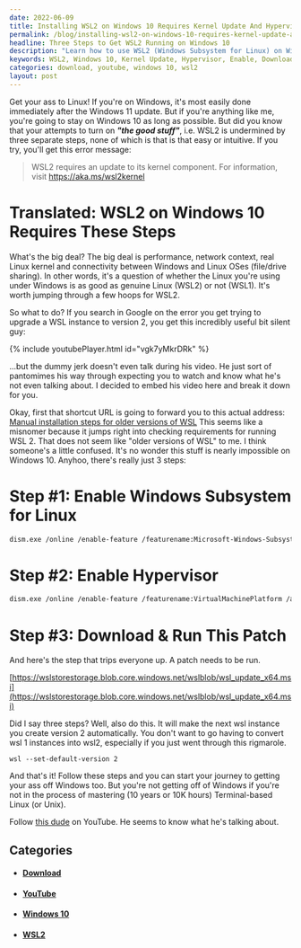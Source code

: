 ```yaml
---
date: 2022-06-09
title: Installing WSL2 on Windows 10 Requires Kernel Update And Hypervisor Turned On
permalink: /blog/installing-wsl2-on-windows-10-requires-kernel-update-and-hypervisor-turned-on/
headline: Three Steps to Get WSL2 Running on Windows 10
description: "Learn how to use WSL2 (Windows Subsystem for Linux) on Windows 10 with just three steps: enabling Windows Subsystem for Linux, enabling Hypervisor, and downloading and running a patch. To make sure any future WSL instances are version 2, run the command 'wsl --set-default-version 2'. For more information on Terminal-based Linux, follow Mike Levin on YouTube."
keywords: WSL2, Windows 10, Kernel Update, Hypervisor, Enable, Download, Run, Patch, Command, Terminal-based Linux, Mike Levin, YouTube
categories: download, youtube, windows 10, wsl2
layout: post
---
```


Get your ass to Linux! If you're on Windows, it's most easily done immediately
after the Windows 11 update. But if you're anything like me, you're going to
stay on Windows 10 as long as possible. But did you know that your attempts to
turn on ***"the good stuff"***, i.e. WSL2 is undermined by three separate
steps, none of which is that is that easy or intuitive. If you try, you'll get
this error message:

> WSL2 requires an update to its kernel component. For information, visit
> https://aka.ms/wsl2kernel

# Translated: WSL2 on Windows 10 Requires These Steps

What's the big deal? The big deal is performance, network context, real Linux
kernel and connectivity between Windows and Linux OSes (file/drive sharing). In
other words, it's a question of whether the Linux you're using under Windows is
as good as genuine Linux (WSL2) or not (WSL1). It's worth jumping through a few
hoops for WSL2.

So what to do? If you search in Google on the error you get trying to upgrade a
WSL instance to version 2, you get this incredibly useful bit silent guy:

{% include youtubePlayer.html id="vgk7yMkrDRk" %}

...but the dummy jerk doesn't even talk during his video. He just sort of
pantomimes his way through expecting you to watch and know what he's not even
talking about. I decided to embed his video here and break it down for you.

Okay, first that shortcut URL is going to forward you to this actual address:
[Manual installation steps for older versions of WSL](https://docs.microsoft.com/en-us/windows/wsl/install-manual)
This seems like a misnomer because it jumps right into checking requirements
for running WSL 2. That does not seem like "older versions of WSL" to me. I
think someone's a little confused. It's no wonder this stuff is nearly
impossible on Windows 10. Anyhoo, there's really just 3 steps:

# Step #1: Enable Windows Subsystem for Linux

```bash
dism.exe /online /enable-feature /featurename:Microsoft-Windows-Subsystem-Linux /all /norestart
```

# Step #2: Enable Hypervisor

```bash
dism.exe /online /enable-feature /featurename:VirtualMachinePlatform /all /norestart
```

# Step #3: Download & Run This Patch

And here's the step that trips everyone up. A patch needs to be run.

[https://wslstorestorage.blob.core.windows.net/wslblob/wsl_update_x64.msi](https://wslstorestorage.blob.core.windows.net/wslblob/wsl_update_x64.msi)

Did I say three steps? Well, also do this. It will make the next wsl instance
you create version 2 automatically. You don't want to go having to convert wsl
1 instances into wsl2, especially if you just went through this rigmarole.

    wsl --set-default-version 2

And that's it! Follow these steps and you can start your journey to getting
your ass off Windows too. But you're not getting off of Windows if you're not
in the process of mastering (10 years or 10K hours) Terminal-based Linux (or
Unix).

Follow [this dude](https://YouTube.com/MikeLevin) on YouTube. He seems to know
what he's talking about.


## Categories

<ul>
<li><h4><a href='/download/'>Download</a></h4></li>
<li><h4><a href='/youtube/'>YouTube</a></h4></li>
<li><h4><a href='/windows-10/'>Windows 10</a></h4></li>
<li><h4><a href='/wsl2/'>WSL2</a></h4></li></ul>